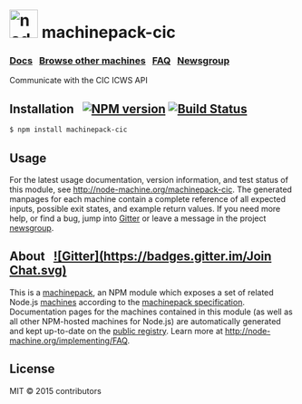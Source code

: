 
<h1>
  <a href="http://node-machine.org" title="Node-Machine public registry"><img alt="node-machine logo" title="Node-Machine Project" src="http://node-machine.org/images/machine-anthropomorph-for-white-bg.png" width="50" /></a>
  machinepack-cic
</h1>

### [Docs](http://node-machine.org/machinepack-cic) &nbsp; [Browse other machines](http://node-machine.org/machinepacks) &nbsp;  [FAQ](http://node-machine.org/implementing/FAQ)  &nbsp;  [Newsgroup](https://groups.google.com/forum/?hl=en#!forum/node-machine)

Communicate with the CIC ICWS API


## Installation &nbsp; [![NPM version](https://badge.fury.io/js/machinepack-cic.svg)](http://badge.fury.io/js/machinepack-cic) [![Build Status](https://travis-ci.org/mikermcneil/machinepack-cic.png?branch=master)](https://travis-ci.org/mikermcneil/machinepack-cic)

```sh
$ npm install machinepack-cic
```

## Usage

For the latest usage documentation, version information, and test status of this module, see <a href="http://node-machine.org/machinepack-cic" title="Communicate with the CIC ICWS API (for node.js)">http://node-machine.org/machinepack-cic</a>.  The generated manpages for each machine contain a complete reference of all expected inputs, possible exit states, and example return values.  If you need more help, or find a bug, jump into [Gitter](https://gitter.im/node-machine/general) or leave a message in the project [newsgroup](https://groups.google.com/forum/?hl=en#!forum/node-machine).

## About  &nbsp; [![Gitter](https://badges.gitter.im/Join Chat.svg)](https://gitter.im/node-machine/general?utm_source=badge&utm_medium=badge&utm_campaign=pr-badge&utm_content=badge)

This is a [machinepack](http://node-machine.org/machinepacks), an NPM module which exposes a set of related Node.js [machines](http://node-machine.org/spec/machine) according to the [machinepack specification](http://node-machine.org/spec/machinepack).
Documentation pages for the machines contained in this module (as well as all other NPM-hosted machines for Node.js) are automatically generated and kept up-to-date on the <a href="http://node-machine.org" title="Public machine registry for Node.js">public registry</a>.
Learn more at <a href="http://node-machine.org/implementing/FAQ" title="Machine Project FAQ (for implementors)">http://node-machine.org/implementing/FAQ</a>.

## License

MIT &copy; 2015 contributors

